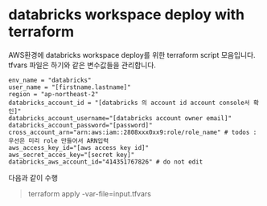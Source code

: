 # databricks workspace deploy with terraform 

AWS환경에 databricks workspace deploy를 위한 terraform script 모음입니다. 
tfvars 파일은 하기와 같은 변수값들을 관리합니다. 
```
env_name = "databricks"
user_name = "[firstname.lastname]"
region = "ap-northeast-2"
databricks_account_id = "[databricks 의 account id account console서 확인]"
databricks_account_username="[databricks account owner email]"
databricks_account_password="[password]"
cross_account_arn="arn:aws:iam::2808xxx0xx9:role/role_name" # todos : 우선은 미리 role 만들어서 ARN입력 
aws_access_key_id="[aws access key id]"
aws_secret_acces_key="[secret key]"
databricks_aws_account_id="414351767826" # do not edit
```




다음과 같이 수행 
> terraform apply -var-file=input.tfvars
